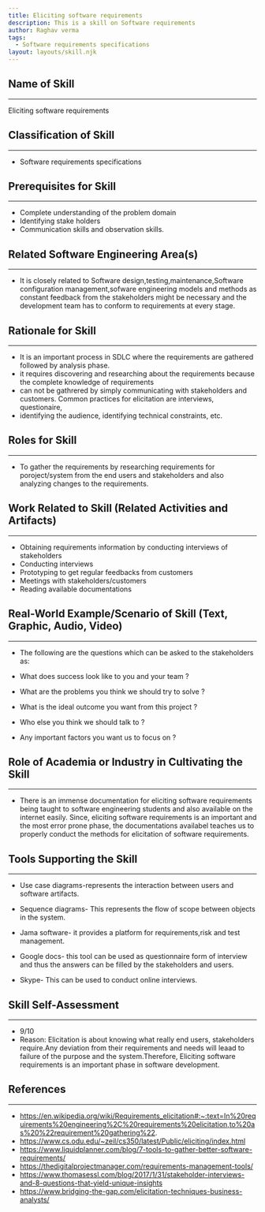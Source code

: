 ```yaml
---
title: Eliciting software requirements
description: This is a skill on Software requirements
author: Raghav verma
tags:
  - Software requirements specifications
layout: layouts/skill.njk
---
```


## Name of Skill
---
Eliciting software requirements

## Classification of Skill
---
* Software requirements specifications

## Prerequisites for Skill
---
* Complete understanding of the problem domain
* Identifying stake holders 
* Communication skills and observation skills.

## Related Software Engineering Area(s)
---
* It is closely related to Software design,testing,maintenance,Software configuration management,sofware engineering models and methods
as constant feedback from the stakeholders might be necessary and the development team has to conform to requirements at every stage.

## Rationale for Skill
---
* It is an important process in SDLC where the requirements are gathered followed by analysis phase.
* it requires discovering and researching about the requirements because the complete knowledge of requirements
* can not be gathrered by simply communicating with stakeholders and customers. Common practices for elicitation are interviews, questionaire,
* identifying the audience, identifying technical constraints, etc.

## Roles for Skill
---
* To gather the requirements by researching requirements for poroject/system from the end users and stakeholders and also analyzing changes to the requirements.

## Work Related to Skill (Related Activities and Artifacts)
---
* Obtaining requirements information by conducting interviews of stakeholders
* Conducting interviews
* Prototyping to get regular feedbacks from customers 
* Meetings with stakeholders/customers
* Reading available documentations


## Real-World Example/Scenario of Skill (Text, Graphic, Audio, Video)
---
* The following are the questions which can be asked to the stakeholders as:

* What does success look like to you and your team ?
* What are the problems you think we should try to solve ?
* What is the ideal outcome you want from this project ?
* Who else you think we should talk to ?
* Any important factors you want us to focus on ?


## Role of Academia or Industry in Cultivating the Skill
---
* There is an immense documentation for eliciting software requirements being taught to software engineering students and also available on the internet easily.
Since, eliciting software requirements is an important and the most error prone phase, the documentations availabel teaches us to properly conduct the methods
for elicitation of software requirements.


## Tools Supporting the Skill
---
* Use case diagrams-represents the interaction between users and software artifacts.

* Sequence diagrams- This represents the flow of scope between objects in the system.

* Jama software- it provides a platform for requirements,risk and test management.

* Google docs- this tool can be used as questionnaire form of interview and thus the answers can be filled by the stakeholders and users.

* Skype- This can be used to conduct online interviews.



## Skill Self-Assessment
---
* 9/10 
* Reason: Elicitation is about knowing what really end users, stakeholders require.Any deviation from their requirements and needs
will leaad to failure of the purpose and the system.Therefore, Eliciting software requirements is an important phase in software development.

## References 
---
* https://en.wikipedia.org/wiki/Requirements_elicitation#:~:text=In%20requirements%20engineering%2C%20requirements%20elicitation,to%20as%20%22requirement%20gathering%22.
* https://www.cs.odu.edu/~zeil/cs350/latest/Public/eliciting/index.html
* https://www.liquidplanner.com/blog/7-tools-to-gather-better-software-requirements/
* https://thedigitalprojectmanager.com/requirements-management-tools/
* https://www.thomasessl.com/blog/2017/1/31/stakeholder-interviews-and-8-questions-that-yield-unique-insights
* https://www.bridging-the-gap.com/elicitation-techniques-business-analysts/
